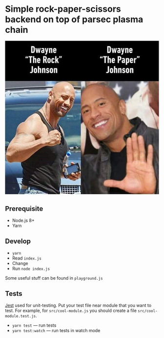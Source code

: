 # Simple rock-paper-scissors backend on top of parsec plasma chain

![the rock](cover.png)

## Prerequisite

- Node.js 8+
- Yarn

## Develop

- `yarn`
- Read `index.js`
- Change
- Run `node index.js`

Some useful stuff can be found in `playground.js`

## Tests

[Jest](https://jestjs.io/) used for unit-testing. Put your test file near module that you want to test. For example, for `src/cool-module.js` you should create a file `src/cool-module.test.js`.

- `yarn test` — run tests
- `yarn test:watch` — run tests in watch mode
